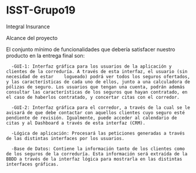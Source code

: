 # ISST-Grupo19
Integral Insurance

Alcance del proyecto

El conjunto mínimo de funcionalidades que debería satisfacer nuestro producto en la entrega final son:

      -GUI-1: Interfaz gráfica para los usuarios de la aplicación y clientes de la correduría. A través de esta interfaz, el usuario (sin necesidad de estar    logueado) podrá ver todos los seguros ofertados, y las características de cada uno de ellos, junto a una calculadora de pólizas de seguro. Los usuarios que tengan una cuenta, podrán además consultar las características de los seguros que hayan contratado, en el caso de haberlos contratado, y concertar citas con el corredor.
      
      -GUI-2: Interfaz gráfica para el corredor, a través de la cual se le avisará de que debe contactar con aquellos clientes cuyo seguro esté pendiente de revisión. Igualmente, puede acceder al calendario de citas y al Dashboard a través de esta interfaz (CRM).
      
      -Lógica de aplicación: Procesará las peticiones generadas a través de las distintas interfaces por los usuarios.
      
      -Base de Datos: Contiene la información tanto de los clientes como de los seguros de la correduría. Esta información será extraída de la BBDD a través de la interfaz lógica para mostrarla en las distintas interfaces gráficas.
